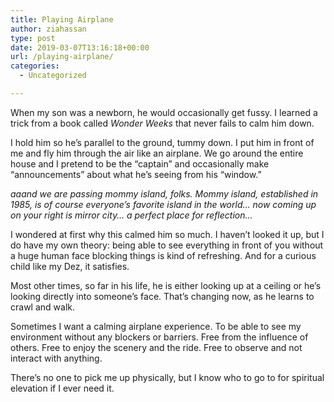 ```yaml
---
title: Playing Airplane
author: ziahassan
type: post
date: 2019-03-07T13:16:18+00:00
url: /playing-airplane/
categories:
  - Uncategorized

---
```

When my son was a newborn, he would occasionally get fussy. I learned a trick from a book called _Wonder Weeks_ that never fails to calm him down.

I hold him so he&#8217;s parallel to the ground, tummy down. I put him in front of me and fly him through the air like an airplane. We go around the entire house and I pretend to be the “captain” and occasionally make “announcements” about what he&#8217;s seeing from his “window.”

_aaand we are passing mommy island, folks. Mommy island, established in 1985, is of course everyone&#8217;s favorite island in the world&#8230; now coming up on your right is mirror city&#8230; a perfect place for reflection&#8230;_

I wondered at first why this calmed him so much. I haven&#8217;t looked it up, but I do have my own theory: being able to see everything in front of you without a huge human face blocking things is kind of refreshing. And for a curious child like my Dez, it satisfies.

Most other times, so far in his life, he is either looking up at a ceiling or he&#8217;s looking directly into someone&#8217;s face. That&#8217;s changing now, as he learns to crawl and walk.

Sometimes I want a calming airplane experience. To be able to see my environment without any blockers or barriers. Free from the influence of others. Free to enjoy the scenery and the ride. Free to observe and not interact with anything.

There&#8217;s no one to pick me up physically, but I know who to go to for spiritual elevation if I ever need it.